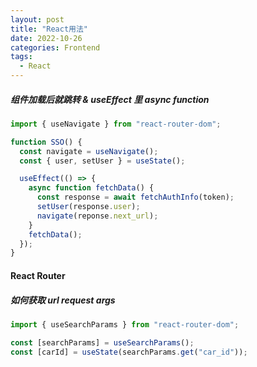```yaml
---
layout: post
title: "React用法"
date: 2022-10-26
categories: Frontend
tags:
  - React
---
```


##### 组件加载后就跳转 & useEffect 里 async function

```js
import { useNavigate } from "react-router-dom";

function SSO() {
  const navigate = useNavigate();
  const { user, setUser } = useState();

  useEffect(() => {
    async function fetchData() {
      const response = await fetchAuthInfo(token);
      setUser(response.user);
      navigate(reponse.next_url);
    }
    fetchData();
  });
}
```

#### React Router

##### 如何获取 url request args

```js
import { useSearchParams } from "react-router-dom";

const [searchParams] = useSearchParams();
const [carId] = useState(searchParams.get("car_id"));
```
